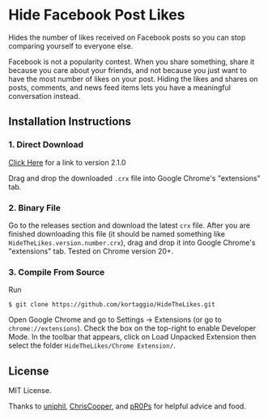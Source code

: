# Hide Facebook Post Likes

Hides the number of likes received on Facebook posts so you can stop comparing yourself to everyone else.

Facebook is not a popularity contest. When you share something, share it because you care about your friends, and not because you just want to have the most number of likes on your post. Hiding the likes and shares on posts, comments, and news feed items lets you have a meaningful conversation instead.

## Installation Instructions

### 1. Direct Download
[Click Here](https://github.com/kortaggio/HideTheLikes/releases/download/v2.1.0/HideTheLikes.2.1.0.crx) for a link to version 2.1.0

Drag and drop the downloaded `.crx` file into Google Chrome's "extensions" tab.

### 2. Binary File
Go to the releases section and download the latest `crx` file. After you are finished downloading this file (it should be named something like `HideTheLikes.version.number.crx`), drag and drop it into Google Chrome's "extensions" tab. Tested on Chrome version 20+.

### 3. Compile From Source
Run

	$ git clone https://github.com/kortaggio/HideTheLikes.git

Open Google Chrome and go to Settings -> Extensions (or go to `chrome://extensions`). Check the box on the top-right to enable Developer Mode. In the toolbar that appears, click on Load Unpacked Extension then select the folder `HideTheLikes/Chrome Extension/`.

## License
MIT License.

Thanks to [uniphil](https://github.com/uniphil), [ChrisCooper](https://github.com/ChrisCooper), and [pR0Ps](https://github.com/pR0Ps) for helpful advice and food.
